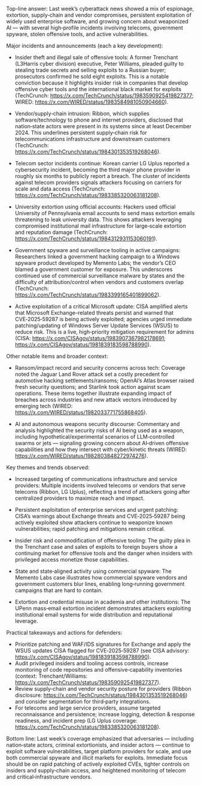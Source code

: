 Top-line answer: Last week’s cyberattack news showed a mix of espionage, extortion, supply‑chain and vendor compromises, persistent exploitation of widely used enterprise software, and growing concern about weaponized AI — with several high‑profile incidents involving telecoms, government spyware, stolen offensive tools, and active vulnerabilities.

Major incidents and announcements (each a key development):

- Insider theft and illegal sale of offensive tools: A former Trenchant (L3Harris cyber division) executive, Peter Williams, pleaded guilty to stealing trade secrets and selling exploits to a Russian buyer; prosecutors confirmed he sold eight exploits. This is a notable conviction because it highlights insider risk in companies that develop offensive cyber tools and the international black market for exploits (TechCrunch: https://x.com/TechCrunch/status/1983590925419827377; WIRED: https://x.com/WIRED/status/1983584981050904660).

- Vendor/supply‑chain intrusion: Ribbon, which supplies software/technology to phone and internet providers, disclosed that nation‑state actors were present in its systems since at least December 2024. This underlines persistent supply‑chain risk for telecommunications infrastructure and downstream customers (TechCrunch: https://x.com/TechCrunch/status/1984301353519268046).

- Telecom sector incidents continue: Korean carrier LG Uplus reported a cybersecurity incident, becoming the third major phone provider in roughly six months to publicly report a breach. The cluster of incidents against telecom providers signals attackers focusing on carriers for scale and data access (TechCrunch: https://x.com/TechCrunch/status/1983385320063181208).

- University extortion using official accounts: Hackers used official University of Pennsylvania email accounts to send mass extortion emails threatening to leak university data. This shows attackers leveraging compromised institutional mail infrastructure for large‑scale extortion and reputation damage (TechCrunch: https://x.com/TechCrunch/status/1984312931153060191).

- Government spyware and surveillance tooling in active campaigns: Researchers linked a government hacking campaign to a Windows spyware product developed by Memento Labs; the vendor’s CEO blamed a government customer for exposure. This underscores continued use of commercial surveillance malware by states and the difficulty of attribution/control when vendors and customers overlap (TechCrunch: https://x.com/TechCrunch/status/1983399165401899062).

- Active exploitation of a critical Microsoft update: CISA amplified alerts that Microsoft Exchange–related threats persist and warned that CVE‑2025‑59287 is being actively exploited; agencies urged immediate patching/updating of Windows Server Update Services (WSUS) to reduce risk. This is a live, high‑priority mitigation requirement for admins (CISA: https://x.com/CISAgov/status/1983907367982178691; https://x.com/CISAgov/status/1981839183598788990).

Other notable items and broader context:

- Ransom/impact record and security concerns across tech: Coverage noted the Jaguar Land Rover attack set a costly precedent for automotive hacking settlements/ransoms; OpenAI’s Atlas browser raised fresh security questions; and Starlink took action against scam operations. These items together illustrate expanding impact of breaches across industries and new attack vectors introduced by emerging tech (WIRED: https://x.com/WIRED/status/1982033771755868405).

- AI and autonomous weapons security discourse: Commentary and analysis highlighted the security risks of AI being used as a weapon, including hypothetical/experimental scenarios of LLM‑controlled swarms or jets — signaling growing concern about AI‑driven offensive capabilities and how they intersect with cyber/kinetic threats (WIRED: https://x.com/WIRED/status/1982803848272974276).

Key themes and trends observed:

- Increased targeting of communications infrastructure and service providers: Multiple incidents involved telecoms or vendors that serve telecoms (Ribbon, LG Uplus), reflecting a trend of attackers going after centralized providers to maximize reach and impact.

- Persistent exploitation of enterprise services and urgent patching: CISA’s warnings about Exchange threats and CVE‑2025‑59287 being actively exploited show attackers continue to weaponize known vulnerabilities; rapid patching and mitigations remain critical.

- Insider risk and commodification of offensive tooling: The guilty plea in the Trenchant case and sales of exploits to foreign buyers show a continuing market for offensive tools and the danger when insiders with privileged access monetize those capabilities.

- State and state‑aligned activity using commercial spyware: The Memento Labs case illustrates how commercial spyware vendors and government customers blur lines, enabling long‑running government campaigns that are hard to contain.

- Extortion and credential misuse in academia and other institutions: The UPenn mass‑email extortion incident demonstrates attackers exploiting institutional email systems for wide distribution and reputational leverage.

Practical takeaways and actions for defenders:

- Prioritize patching and WAF/IDS signatures for Exchange and apply the WSUS updates CISA flagged for CVE‑2025‑59287 (see CISA advisory: https://x.com/CISAgov/status/1981839183598788990).
- Audit privileged insiders and tooling access controls, increase monitoring of code repositories and offensive‑capability inventories (context: Trenchant/Williams: https://x.com/TechCrunch/status/1983590925419827377).
- Review supply‑chain and vendor security posture for providers (Ribbon disclosure: https://x.com/TechCrunch/status/1984301353519268046) and consider segmentation for third‑party integrations.
- For telecoms and large service providers, assume targeted reconnaissance and persistence; increase logging, detection & response readiness, and incident prep (LG Uplus coverage: https://x.com/TechCrunch/status/1983385320063181208).

Bottom line: Last week’s coverage emphasized that adversaries — including nation‑state actors, criminal extortionists, and insider actors — continue to exploit software vulnerabilities, target platform providers for scale, and use both commercial spyware and illicit markets for exploits. Immediate focus should be on rapid patching of actively exploited CVEs, tighter controls on insiders and supply‑chain access, and heightened monitoring of telecom and critical‑infrastructure vendors.
